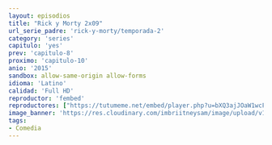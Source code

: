 ```yaml
---
layout: episodios
title: "Rick y Morty 2x09"
url_serie_padre: 'rick-y-morty/temporada-2'
category: 'series'
capitulo: 'yes'
prev: 'capitulo-8'
proximo: 'capitulo-10'
anio: '2015'
sandbox: allow-same-origin allow-forms
idioma: 'Latino'
calidad: 'Full HD'
reproductor: 'fembed'
reproductores: ["https://tutumeme.net/embed/player.php?u=bXQ3ajJOaW1wcFRGcEs2VW5XRGExTlRPMytmUnc3bHVwcWhoenVIUjI5SHF5TlNwc0taaG1jN2gwZHZSNTlIRHVhV2tZWitkNUtDVDNOL1ZvYW1rYjJScG1xUT0"]
image_banner: 'https://res.cloudinary.com/imbriitneysam/image/upload/v1555883953/rick-banner-2-min.jpg'
tags:
- Comedia
---
```












